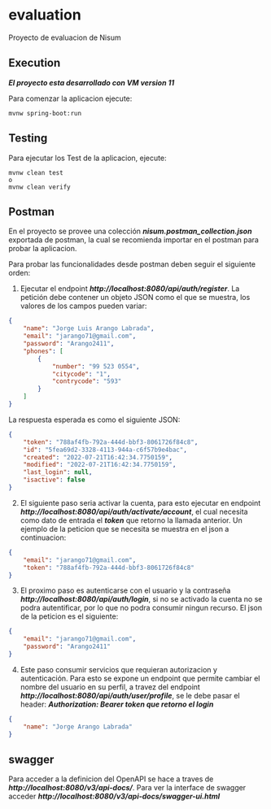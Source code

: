 # evaluation

Proyecto de evaluacion de Nisum

## Execution

***El proyecto esta desarrollado con VM version 11***

Para comenzar la aplicacion ejecute:

```
mvnw spring-boot:run
```

## Testing

Para ejecutar los Test de la aplicacion, ejecute:


```
mvnw clean test
o
mvnw clean verify
```

## Postman

En el proyecto se provee una colección ***nisum.postman_collection.json*** exportada de postman, la cual se recomienda importar en el postman para probar la aplicacion.

Para probar las funcionalidades desde postman deben seguir el siguiente orden:

1. Ejecutar el endpoint ***http://localhost:8080/api/auth/register***. La petición debe contener un objeto JSON como el que se muestra, los valores de los campos pueden variar:

``` json 
{
    "name": "Jorge Luis Arango Labrada",
    "email": "jarango71@gmail.com",
    "password": "Arango2411",
    "phones": [
        {
            "number": "99 523 0554",
            "citycode": "1",
            "contrycode": "593"
        }
    ]
}
```
La respuesta esperada es como el siguiente JSON:

``` json 
{
    "token": "788af4fb-792a-444d-bbf3-8061726f84c8",
    "id": "5fea69d2-3328-4113-944a-c6f57b9e4bac",
    "created": "2022-07-21T16:42:34.7750159",
    "modified": "2022-07-21T16:42:34.7750159",
    "last_login": null,
    "isactive": false
}
```
2. El siguiente paso seria activar la cuenta, para esto ejecutar en endpoint ***http://localhost:8080/api/auth/activate/account***, el cual necesita como dato de entrada el ***token*** que retorno la llamada anterior. Un ejemplo de la peticion que se necesita se muestra en el json a continuacion:
``` json 
{
    "email": "jarango71@gmail.com",
    "token": "788af4fb-792a-444d-bbf3-8061726f84c8"
}
```
3. El proximo paso es autenticarse con el usuario y la contraseña ***http://localhost:8080/api/auth/login***, si no se activado la cuenta no se podra autentificar, por lo que no podra consumir ningun recurso. El json de la peticion es el siguiente:
``` json 
{
    "email": "jarango71@gmail.com",
    "password": "Arango2411"
}
```
4. Este paso consumir servicios que requieran autorizacion y autenticación. Para esto se expone un endpoint que permite cambiar el nombre del usuario en su perfil, a travez del endpoint ***http://localhost:8080/api/auth/user/profile***, se le debe pasar el header: ***Authorization: Bearer token que retorno el login*** 
``` json 
{
    "name": "Jorge Arango Labrada"
}
```

## swagger

Para acceder a la definicion del OpenAPI se hace a traves de ***http://localhost:8080/v3/api-docs/***. Para ver la interface de swagger acceder ***http://localhost:8080/v3/api-docs/swagger-ui.html***


  

